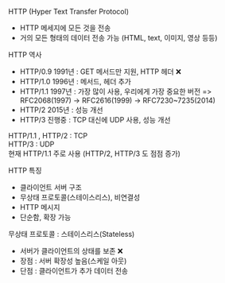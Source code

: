 HTTP (Hyper Text Transfer Protocol)
 - HTTP 메세지에 모든 것을 전송
 - 거의 모든 형태의 데이터 전송 가능 (HTML, text, 이미지, 영상 등등)

HTTP 역사
 - HTTP/0.9 1991년 : GET 메서드만 지원, HTTP 헤더 ❌
 - HTTP/1.0 1996년 : 메서드, 헤더 추가
 - HTTP/1.1 1997년 : 가장 많이 사용, 우리에게 가장 중요한 버전  => RFC2068(1997) -> RFC2616(1999) -> RFC7230~7235(2014)
 - HTTP/2 2015년 : 성능 개선
 - HTTP/3 진행중 : TCP 대신에 UDP 사용, 성능 개선

HTTP/1.1 , HTTP/2 : TCP   
HTTP/3 : UDP   
현재 HTTP/1.1 주로 사용 (HTTP/2, HTTP/3 도 점점 증가)   

HTTP 특징
- 클라이언트 서버 구조
- 무상태 프로토콜(스테이스리스), 비연결성
- HTTP 메시지
- 단순함, 확장 가능

무상태 프로토콜 : 스테이스리스(Stateless)
 - 서버가 클라이언트의 상태를 보존 ❌
 - 장점 : 서버 확장성 높음(스케일 아웃)
 - 단점 : 클라이언트가 추가 데이터 전송



